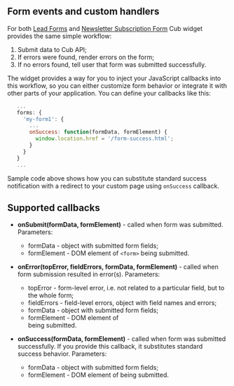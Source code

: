 ## Form events and custom handlers

For both [Lead Forms](lead-forms.md) and 
[Newsletter Subscription Form](newsletter-form.md) Cub widget provides the same
simple workflow:

1. Submit data to Cub API;
2. If errors were found, render errors on the form;
3. If no errors found, tell user that form was submitted successfully.

The widget provides a way for you to inject your JavaScript callbacks into this 
workflow, so you can either customize form behavior or integrate it with other
parts of your application. You can define your callbacks like this:
 
```js
   ...
   forms: {
     'my-form1': {
       ...
       onSuccess: function(formData, formElement) {
         window.location.href = '/form-success.html';
       }
     }
   }
   ...
```
Sample code above shows how you can substitute standard success notification
with a redirect to your custom page using ``onSuccess`` callback. 

## Supported callbacks

* **onSubmit(formData, formElement)** - called when form was submitted. 
  Parameters:
    - formData - object with submitted form fields;
    - formElement - DOM element of ``<form>`` being submitted.

* **onError(topError, fieldErrors, formData, formElement)** - called when form
  submission resulted in error(s). Parameters:
    - topError - form-level error, i.e. not related to a particular field, but
      to the whole form;
    - fieldErrors - field-level errors, object with field names and errors;
    - formData - object with submitted form fields;
    - formElement - DOM element of <form> being submitted.

 * **onSuccess(formData, formElement)** - called when form was submitted 
   successfully. If you provide this callback, it substitutes standard success 
   behavior. Parameters:
    - formData - object with submitted form fields;
    - formElement - DOM element of <form> being submitted.
